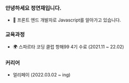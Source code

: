 ### 안녕하세요 정연재입니다.

- 🌱 프론트 엔드 개발자로 Javascript를 알아가고 있습니다.

### 교육과정

- 🌍 스파르타 코딩 클럽 항해99 4기 수료 (2021.11 ~ 22.02)

### 커리어

- 얼리페이 (2022.03.02 ~ ing)
